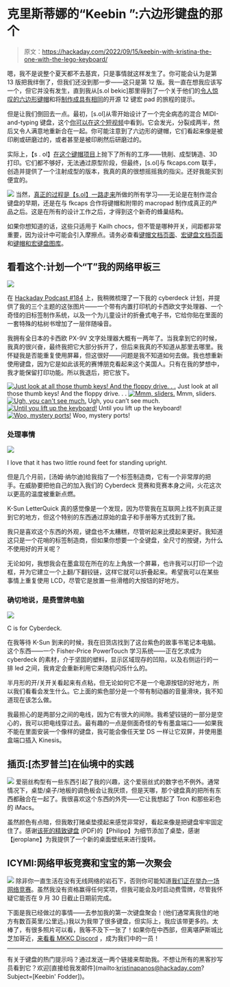 # 克里斯蒂娜的“Keebin ”:六边形键盘的那个

> 原文：<https://hackaday.com/2022/09/15/keebin-with-kristina-the-one-with-the-lego-keyboard/>

嗯，我不是说整个夏天都不去基宾，只是事情就这样发生了。你可能会认为是第 13 版把我绊倒了，但我们还没到那一步——这只是第 12 版。我一直在想我应该写一个，但它并没有发生，直到我从[s.ol bekic]那里得到了一个关于他们的[令人惊叹的六边形键帽](https://s-ol.nu/hex-caps)和将[制作成具有相同](https://s-ol.nu/0xC.pad)的开源 12 键宏 pad 的旅程的提示。

但是让我们倒回去一点。最初，[s.ol]从零开始设计了一个完全病态的混合 MIDI-and-typing 键盘，这个[你可以在这个短视频](https://www.youtube.com/watch?v=GDOJF7oPh4s)中看到。它会发光，分裂成两半，然后又令人满意地重新合在一起。你可能注意到了六边形的键帽，它们看起来像是被印刷或研磨过的，或者甚至是被印刷然后研磨过的。

实际上，【s . ol】[在这个键帽项目](https://fabacademy.org/2020/labs/opendot/students/sol-bekic/log/15/)上抛下了所有的工序——铣削、成型铸造、3D 打印。它们都不够好，无法通过原型阶段，但最终，[s.ol]与 fkcaps.com 联手，创造并提供了一个注射成型的版本，我真的真的很想摇摇我的指尖。还好我能买到便宜的。

[![](img/2055e4612c4e7bca616f73ae897c572f.png)](https://hackaday.com/wp-content/uploads/2022/09/OxC_macropad.jpg) 当然，[真正的过程是【s.ol】一路走来](https://kbd.news/HEX-keycaps-1526.html)所做的所有学习——无论是在制作混合键盘的早期，还是在与 fkcaps 合作将键帽和附带的 macropad 制作成真正的产品之后。这是在所有的设计工作之后，才得到这个新奇的蜂巢结构。

如果你想知道的话，这些只适用于 Kailh chocs，但不管是哪种开关，间距都非常重要，因为设计中可能会引入摩擦点。请务必查看[键帽文档页面](https://hw.s-ol.nu/HEX-keycaps/)、[宏键盘文档页面](https://hw.s-ol.nu/0xC.pad/)和[键帽和宏键盘图库](https://drive.google.com/drive/folders/1ddoZGplpFRmC8NY9qAE5N-BPgVxHqLr3?usp=sharing)。

## 看看这个:计划一个“T”我的网络甲板三

[![](img/48d9ea61bf0a0307f656e1a64e10231f.png)](https://hackaday.com/wp-content/uploads/2022/09/cyberdecks_three.jpg)

在 [Hackaday Podcast #184](https://hackaday.com/2022/09/09/hackaday-podcast-184-what-is-art-bulk-tape-eraser-go-brr-and-the-death-of-email/) 上，我稍微梳理了一下我的 cyberdeck 计划，并提供了我的三个主题的这张图片——一个带有内置打印机的卡西欧文字处理器、一个奇怪的旧标签制作系统，以及一个为儿童设计的折叠式电子书，它给你贴在里面的一套特殊的枯树书增加了一层伴随噪音。

我拥有全日本的卡西欧 PX-9V 文字处理器大概有一两年了。当我拿到它的时候，我真的很兴奋，最终我把它大部分拆开了，但后来我真的不知道从那里去哪里。我怀疑我是否能重复使用屏幕，但这很好——问题是我不知道如何去做。我也想重新使用键盘，因为它是如此该死的赛博朋克看起来这个美国人。只有在我的梦想中，我才能保留打印功能。所以我退后，把它放下。

 [![Just look at all those thumb keys! And the floppy drive. . .](img/9703245c13046cf8be56c56ca5cc112d.png "binary comment")](https://hackaday.com/2022/09/15/keebin-with-kristina-the-one-with-the-lego-keyboard/binary-comment-62/) Just look at all those thumb keys! And the floppy drive. . . [![Mmm, sliders.](img/c223bb192cec6a46f21bffe3e683a8f1.png "binary comment")](https://hackaday.com/2022/09/15/keebin-with-kristina-the-one-with-the-lego-keyboard/binary-comment-64/) Mmm, sliders. [![Ugh, you can't see much.](img/87de4e686984147ea1102553ea882f1f.png "binary comment")](https://hackaday.com/2022/09/15/keebin-with-kristina-the-one-with-the-lego-keyboard/binary-comment-61/) Ugh, you can’t see much. [![Until you lift up the keyboard!](img/6af30c8b8b6dba13effb76eac5fd4ef5.png "binary comment")](https://hackaday.com/2022/09/15/keebin-with-kristina-the-one-with-the-lego-keyboard/binary-comment-65/) Until you lift up the keyboard! [![Woo, mystery ports!](img/de471613ccc3f2aeca4878eaa2c19dc2.png "binary comment")](https://hackaday.com/2022/09/15/keebin-with-kristina-the-one-with-the-lego-keyboard/binary-comment-63/) Woo, mystery ports!

### 处理事情

[![](img/0194adf3da68d911fc082ee95694e155.png)](https://hackaday.com/wp-content/uploads/2022/09/k-sun.jpg)

I love that it has two little round feet for standing upright.

但是几个月前，[汤姆·纳尔迪]给我指了一个标签制造商，它有一个非常厚的把手。在威胁要把他自己的加入我们的 Cyberdeck 竞赛和竞赛本身之间，火花这次以更高的温度被重新点燃。

K-Sun LetterQuick 真的感觉像是一个发现，因为尽管我在互联网上找不到真正提到它的地方，但这个特别的东西通过原始的盒子和手册等方式找到了我。

我只是喜欢这个东西的外观，键盘也不太糟糕，尽管听起来比摸起来更好。我知道这只是一个花哨的标签制造商，但如果你想要一个全键盘，全尺寸的按键，为什么不使用好的开关呢？

无论如何，我想我会在墨盒现在所在的左上角放一个屏幕，也许我可以打印一个边框，并为它建立一个上翻/下翻铰链，这样它就可以折叠起来。希望我可以在某些事情上重复使用 LCD，尽管它是放置一些滑稽的大按钮的好地方。

### 确切地说，是费雪牌电脑

[![](img/0245ddc60c4d5c72243e2268bbd24a18.png)](https://hackaday.com/wp-content/uploads/2022/09/purple_power_touch.jpg)

C is for Cyberdeck.

在我等待 K-Sun 到来的时候，我在旧货店找到了这台紫色的故事书笔记本电脑。这个东西——一个 Fisher-Price PowerTouch 学习系统——正在乞求成为 cyberdeck 的素材，介于坚固的塑料，显示区域现存的凹陷，以及右侧运行的一排 led 之间，我肯定会重新利用它来随机闪烁什么的。

半月形的开/关开关看起来有点粘，但无论如何它不是一个电源按钮的好地方，所以我们看看会发生什么。它上面的紫色部分是一个带有制动器的音量滑块，我不知道现在该怎么做。

我最担心的是两部分之间的电线，因为它有很大的间隙。我希望铰链的一部分是空心的，我可以把电线穿过去。最有趣的一点是侧面奇怪的专有墨盒端口——如果我不能在里面安装一个像样的键盘，我可能会像任天堂 DS 一样让它双屏，并使用墨盒端口插入 Kinesis。

## 插页:[杰罗普兰]在仙境中的实践

[![](img/a715d6ecb593297ec0721f8833532dc1.png)](https://hackaday.com/wp-content/uploads/2022/09/centerfold.png) 爱丽丝构型有一些东西引起了我的兴趣，这个爱丽丝式的数字也不例外。通常情况下，桌垫/桌子/地板的调色板会让我厌烦，但是天哪，那个键盘真的把所有东西都融合在一起了。我很喜欢这个东西的外壳——它让我想起了 Tron 和那些彩色的 iMacs。

虽然颜色有点暗，但我敢打赌桌垫摸起来感觉非常好，看起来像是把键盘牢牢固定住了。感谢[该死的精致键盘](https://www.nerdbude.com/dfk/issues/ISSUE_03.pdf) (PDF)的【Philipp】为细节添加了桌垫，感谢【jeroplane】为我提供了一个新的桌面壁纸来进行旋转。

## ICYMI:网络甲板竞赛和宝宝的第一次聚会

[![](img/f02e174af15efa9b507301d8249e47f6.png)](https://hackaday.com/wp-content/uploads/2022/09/kinesis_with_stickers.jpg) 除非你一直生活在没有无线网络的岩石下，否则你可能知道[我们正在举办一场网络竞赛](https://hackaday.io/contest/186672-2022-cyberdeck-contest)。虽然我没有资格赢得任何奖项，但我可能会及时启动费雪牌，尽管我怀疑它能否在 9 月 30 日截止日期前完成。

下面是我已经做过的事情——去参加我的第一次键盘聚会！(他们通常离我住的地方有数百英里/公里远。)我以为我带了很多键盘，但实际上，我应该带更多的。太棒了，有很多照片可以看，我等不及下一张了！如果你在中西部，但离堪萨斯城比芝加哥近，[来看看 MKKC Discord](https://discord.gg/Q77bshMQDe) ，成为我们中的一员！

* * *

有关于键盘的热门提示吗？通过发送一两个链接来帮助我。不想让所有的黑客抄写员看到它？欢迎[直接给我发邮件](mailto:kristinapanos@hackaday.com?Subject=[Keebin' Fodder])。